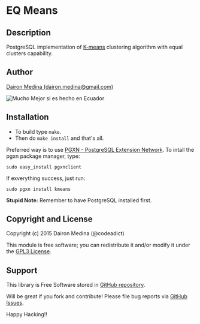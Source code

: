 EQ Means
========


Description
-----------

PostgreSQL implementation of [K-means](https://en.wikipedia.org/wiki/K-means_clustering) clustering algorithm with equal clusters capability.


Author
------

[Dairon Medina (dairon.medina@gmail.com)](mailto:dairon.medina@gmail.com)

![Mucho Mejor si es hecho en Ecuador](https://bbconsultores.ec/hecho_ecuador.gif)

Installation
------------

* To build type `make`.
* Then do `make install` and that's all.

Preferred way is to use [PGXN - PostgreSQL Extension Network](http://pgxn.org/). To intall the pgxn package manager, type:


`sudo easy_install pgxnclient`

If exverything success, just run:

`sudo pgxn install kmeans`

**Stupid Note:** Remember to have PostgreSQL installed first.



Copyright and License
---------------------

Copyright (c) 2015 Dairon Medina (@codeadict)

This module is free software; you can redistribute it and/or modify it under
the [GPL3 License](LICENSE).

Support
-------

This library is Free Software stored in [GitHub
repository](http://github.com/codeadict/eqmeans).

Will be great if you fork and contribute! Please file bug reports
via [GitHub Issues](http://github.com/codeadict/eqmeans/issues/).

Happy Hacking!!

